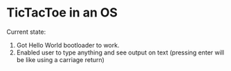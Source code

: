 # TicTacToe in an OS

Current state: 

1. Got Hello World bootloader to work.
1. Enabled user to type anything and see output on text (pressing enter will be like using a carriage return)
